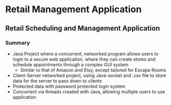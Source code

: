 # Retail Management Application
## Retail Scheduling and Management Application

### Summary
- Java Project where a concurrent, networked program allows users to login to a secure web application, where they can create stores and schedule appointments through a complex GUI system
  - Similar to that of Amazon and Etsy, except tailored for Escape Rooms
- Client-Server networked project, using Java-socket and .csv file to store data for the server to pass down to clients
- Protected data with password protected login system
- Concurrent via threads created with Java, allowing multiple users to use application
